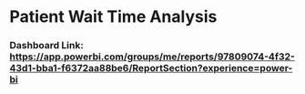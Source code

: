 # Patient Wait Time Analysis

### Dashboard Link: https://app.powerbi.com/groups/me/reports/97809074-4f32-43d1-bba1-f6372aa88be6/ReportSection?experience=power-bi
